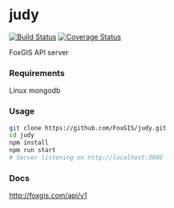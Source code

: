 # judy

[![Build Status](https://travis-ci.org/FoxGIS/judy.svg?branch=master)](https://travis-ci.org/FoxGIS/judy)
[![Coverage Status](https://coveralls.io/repos/github/FoxGIS/judy/badge.svg?branch=master)](https://coveralls.io/github/FoxGIS/judy?branch=master)

FoxGIS API server

### Requirements
Linux
mongodb

### Usage
```bash
git clone https://github.com/FoxGIS/judy.git
cd judy
npm install
npm run start
# Server listening on http://localhost:3000
```

### Docs
http://foxgis.com/api/v1

